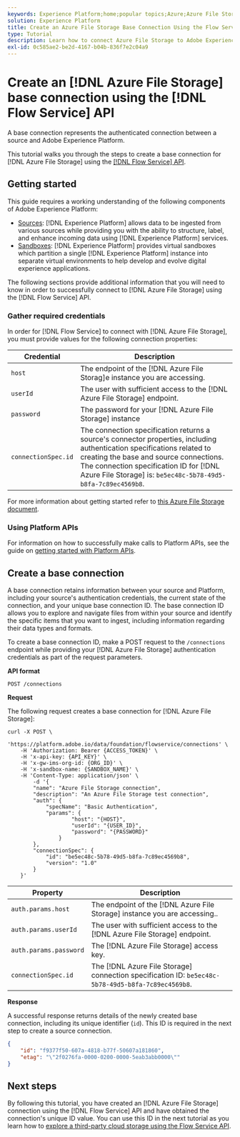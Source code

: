 ```yaml
---
keywords: Experience Platform;home;popular topics;Azure;Azure File Storage;Azure file storage
solution: Experience Platform
title: Create an Azure File Storage Base Connection Using the Flow Service API
type: Tutorial
description: Learn how to connect Azure File Storage to Adobe Experience Platform using the Flow Service API.
exl-id: 0c585ae2-be2d-4167-b04b-836f7e2c04a9
---
```

# Create an [!DNL Azure File Storage] base connection using the [!DNL Flow Service] API

A base connection represents the authenticated connection between a source and Adobe Experience Platform.

This tutorial walks you through the steps to create a base connection for [!DNL Azure File Storage] using the [[!DNL Flow Service] API](https://www.adobe.io/experience-platform-apis/references/flow-service/).

## Getting started

This guide requires a working understanding of the following components of Adobe Experience Platform:

* [Sources](../../../../home.md): [!DNL Experience Platform] allows data to be ingested from various sources while providing you with the ability to structure, label, and enhance incoming data using [!DNL Experience Platform] services.
* [Sandboxes](../../../../../sandboxes/home.md): [!DNL Experience Platform] provides virtual sandboxes which partition a single [!DNL Experience Platform] instance into separate virtual environments to help develop and evolve digital experience applications.

The following sections provide additional information that you will need to know in order to successfully connect to [!DNL Azure File Storage] using the [!DNL Flow Service] API.

### Gather required credentials

In order for [!DNL Flow Service] to connect with [!DNL Azure File Storage], you must provide values for the following connection properties:

| Credential | Description |
| ---------- | ----------- |
| `host` | The endpoint of the [!DNL Azure File Storag]e instance you are accessing. |
| `userId` | The user with sufficient access to the [!DNL Azure File Storage] endpoint. |
| `password` | The password for your [!DNL Azure File Storage] instance |
| `connectionSpec.id` | The connection specification returns a source's connector properties, including authentication specifications related to creating the base and source connections. The connection specification ID for [!DNL Azure File Storage] is: `be5ec48c-5b78-49d5-b8fa-7c89ec4569b8`. |

For more information about getting started refer to [this Azure File Storage document](https://docs.microsoft.com/en-us/azure/storage/files/storage-how-to-use-files-windows).

### Using Platform APIs

For information on how to successfully make calls to Platform APIs, see the guide on [getting started with Platform APIs](../../../../../landing/api-guide.md).

## Create a base connection

A base connection retains information between your source and Platform, including your source's authentication credentials, the current state of the connection, and your unique base connection ID. The base connection ID allows you to explore and navigate files from within your source and identify the specific items that you want to ingest, including information regarding their data types and formats.

To create a base connection ID, make a POST request to the `/connections` endpoint while providing your [!DNL Azure File Storage] authentication credentials as part of the request parameters.

**API format**

```http
POST /connections
```

**Request**

The following request creates a base connection for [!DNL Azure File Storage]:

```shell
curl -X POST \
    'https://platform.adobe.io/data/foundation/flowservice/connections' \
    -H 'Authorization: Bearer {ACCESS_TOKEN}' \
    -H 'x-api-key: {API_KEY}' \
    -H 'x-gw-ims-org-id: {ORG_ID}' \
    -H 'x-sandbox-name: {SANDBOX_NAME}' \
    -H 'Content-Type: application/json' \
        -d '{
        "name": "Azure File Storage connection",
        "description": "An Azure File Storage test connection",
        "auth": {
            "specName": "Basic Authentication",
            "params": {
                    "host": "{HOST}",
                    "userId": "{USER_ID}",
                    "password": "{PASSWORD}"
                }
        },
        "connectionSpec": {
            "id": "be5ec48c-5b78-49d5-b8fa-7c89ec4569b8",
            "version": "1.0"
        }
    }'
```

| Property | Description |
| --------- | ----------- |
| `auth.params.host` | The endpoint of the [!DNL Azure File Storage] instance you are accessing.. |
| `auth.params.userId` | The user with sufficient access to the [!DNL Azure File Storage] endpoint. |
| `auth.params.password` | The [!DNL Azure File Storage] access key. |
| `connectionSpec.id` | The [!DNL Azure File Storage] connection specification ID: `be5ec48c-5b78-49d5-b8fa-7c89ec4569b8`. |

**Response**

A successful response returns details of the newly created base connection, including its unique identifier (`id`). This ID is required in the next step to create a source connection.

```json
{
    "id": "f9377f50-607a-4818-b77f-50607a181860",
    "etag": "\"2f0276fa-0000-0200-0000-5eab3abb0000\""
}
```

## Next steps

By following this tutorial, you have created an [!DNL Azure File Storage] connection using the [!DNL Flow Service] API and have obtained the connection's unique ID value. You can use this ID in the next tutorial as you learn how to [explore a third-party cloud storage using the Flow Service API](../../explore/cloud-storage.md).
